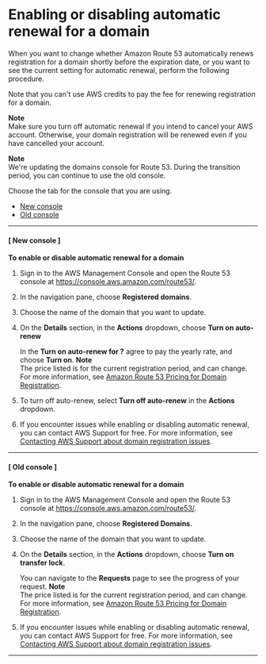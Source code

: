 # Enabling or disabling automatic renewal for a domain<a name="domain-enable-disable-auto-renewal"></a>

When you want to change whether Amazon Route 53 automatically renews registration for a domain shortly before the expiration date, or you want to see the current setting for automatic renewal, perform the following procedure\.

Note that you can't use AWS credits to pay the fee for renewing registration for a domain\.

**Note**  
Make sure you turn off automatic renewal if you intend to cancel your AWS account\. Otherwise, your domain registration will be renewed even if you have cancelled your account\.

**Note**  
We're updating the domains console for Route 53\. During the transition period, you can continue to use the old console\.

Choose the tab for the console that you are using\.
+ [New console](#domain-enable-disable-auto-renewal-new)
+ [Old console](#domain-enable-disable-auto-renewal-old)

------
#### [ New console ]<a name="domain-enable-disable-auto-renewal-procedure"></a>

**To enable or disable automatic renewal for a domain**

1. Sign in to the AWS Management Console and open the Route 53 console at [https://console\.aws\.amazon\.com/route53/](https://console.aws.amazon.com/route53/)\.

1. In the navigation pane, choose **Registered domains**\.

1. Choose the name of the domain that you want to update\.

1. On the **Details** section, in the **Actions** dropdown, choose **Turn on auto\-renew** 

   In the **Turn on auto\-renew for <domain name>?** agree to pay the yearly rate, and choose **Turn on**\.
**Note**  
The price listed is for the current registration period, and can change\. For more information, see [Amazon Route 53 Pricing for Domain Registration](https://d32ze2gidvkk54.cloudfront.net/Amazon_Route_53_Domain_Registration_Pricing_20140731.pdf)\.

1. To turn off auto\-renew, select **Turn off auto\-renew** in the **Actions** dropdown\.

1. If you encounter issues while enabling or disabling automatic renewal, you can contact AWS Support for free\. For more information, see [Contacting AWS Support about domain registration issues](domain-contact-support.md)\.

------
#### [ Old console ]<a name="domain-enable-disable-auto-renewal-procedure-old"></a>

**To enable or disable automatic renewal for a domain**

1. Sign in to the AWS Management Console and open the Route 53 console at [https://console\.aws\.amazon\.com/route53/](https://console.aws.amazon.com/route53/)\.

1. In the navigation pane, choose **Registered Domains**\.

1. Choose the name of the domain that you want to update\.

1. On the **Details** section, in the **Actions** dropdown, choose **Turn on transfer lock**\. 

   You can navigate to the **Requests** page to see the progress of your request\.
**Note**  
The price listed is for the current registration period, and can change\. For more information, see [Amazon Route 53 Pricing for Domain Registration](https://d32ze2gidvkk54.cloudfront.net/Amazon_Route_53_Domain_Registration_Pricing_20140731.pdf)\.

1. If you encounter issues while enabling or disabling automatic renewal, you can contact AWS Support for free\. For more information, see [Contacting AWS Support about domain registration issues](domain-contact-support.md)\.

------